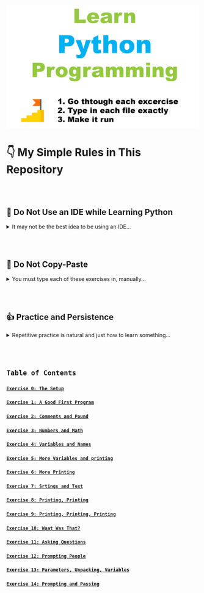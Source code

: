 <img src="/assets/learn-python-programming-logo.png" width="1920px"/>

# 👇 My Simple Rules in This Repository

<br></br>

## 🧘 Do Not Use an IDE while Learning Python 

<details>
    <summary>
        It may not be the best idea to be using an IDE...
    </summary>
        Relying on an IDE means that you can’t work with new programming languages until some company decides to sell you an IDE for that language. This means you can’t use that new language until the language is large enough to justify a lucrative customer base. If you are confident you can work with only a programmer’s text editor (like Vim, Emacs, Atom, etc.) then you don’t have to wait for a third party. IDEs are nice in some situations (such as working with a giant existing code base) but being addicted to them will limit your future. You should also not use IDLE. It has serious limitations in how it works and isn’t a very good piece of software. All you need is a simple text editor, a shell, and Python.
</details>

<br></br>

## 🤔 Do Not Copy-Paste

<details>
    <summary>
        You must type each of these exercises in, manually...
    </summary>
        If you copy-paste, you might as well not even do them. The point of these exercises is to train your hands, your brain, and your mind in how to read, write, and see code. If you copy-paste, you are cheating yourself out of the effectiveness of the lessons.
</details>

<br></br>

## 👍 Practice and Persistence

<details>
    <summary>
        Repetitive practice is natural and just how to learn something...
    </summary>
        I know that to get good at anything I have to practice every day, even if I suck that day (which is often) or it’s difficult. Keep trying, and eventually it’ll be easier and fun. If you give up, you won’t ever reach this point. You will hit the first confusing thing (which is everything at first) and then stop. If you keep trying, keep typing it in, keep trying to understand it and reading about it, you will eventually get it.
</details>

<br></br>

## `Table of Contents`

#### [`Exercise 0: The Setup`]()
#### [`Exercise 1: A Good First Program`]()
#### [`Exercise 2: Comments and Pound`]()
#### [`Exercise 3: Numbers and Math`]()
#### [`Exercise 4: Variables and Names`]()
#### [`Exercise 5: More Variables and printing`]()
#### [`Exercise 6: More Printing`]()
#### [`Exercise 7: Srtings and Text`]()
#### [`Exercise 8: Printing, Printing`]()
#### [`Exercise 9: Printing, Printing, Printing`]()
#### [`Exercise 10: Waat Was That?`]()
#### [`Exercise 11: Asking Questions`]()
#### [`Exercise 12: Prompting People`]()
#### [`Exercise 13: Parameters, Unpacking, Variables`]()
#### [`Exercise 14: Prompting and Passing`]()
